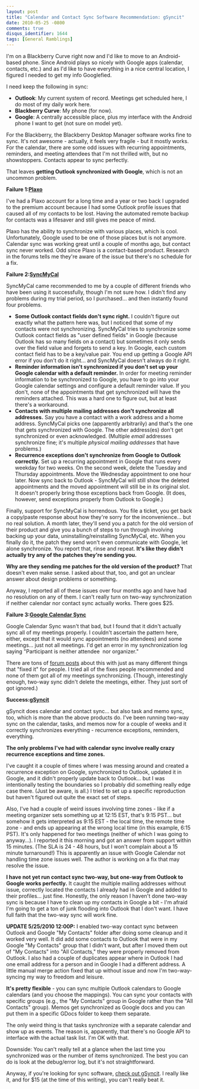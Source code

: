 ```yaml
---
layout: post
title: "Calendar and Contact Sync Software Recommendation: gSyncit"
date: 2010-05-25 -0800
comments: true
disqus_identifier: 1644
tags: [General Ramblings]
---
```

I'm on a Blackberry Curve right now and I'd like to move to an
Android-based phone. Since Android plays so nicely with Google apps
(calendar, contacts, etc.) and as I'd like to have everything in a nice
central location, I figured I needed to get my info Googlefied.

I need keep the following in sync:

-   **Outlook**: My current system of record. Meetings get scheduled
    here, I do most of my daily work here.
-   **Blackberry Curve**: My phone (for now).
-   **Google**: A centrally accessible place, plus my interface with the
    Android phone I want to get (not sure on model yet).

For the Blackberry, the Blackberry Desktop Manager software works fine
to sync. It's not awesome - actually, it feels very fragile - but it
mostly works. For the calendar, there are some odd issues with recurring
appointments, reminders, and meeting attendees that I'm not thrilled
with, but no showstoppers. Contacts appear to sync perfectly.

That leaves **getting Outlook synchronized with Google**, which is not
an uncommon problem.

**Failure 1:**[**Plaxo**](http://www.plaxo.com)

I've had a Plaxo account for a long time and a year or two back I
upgraded to the premium account because I had some Outlook profile
issues that caused all of my contacts to be lost. Having the automated
remote backup for contacts was a lifesaver and still gives me peace of
mind.

Plaxo has the ability to synchronize with various places, which is cool.
Unfortunately, Google used to be one of those places but is not anymore.
Calendar sync was working great until a couple of months ago, but
contact sync never worked. Odd since Plaxo is a contact-based product.
Research in the forums tells me they're aware of the issue but there's
no schedule for a fix.

**Failure 2:**[**SyncMyCal**](http://www.syncmycal.com)

SyncMyCal came recommended to me by a couple of different friends who
have been using it successfully, though I'm not sure how. I didn't find
any problems during my trial period, so I purchased... and then
instantly found four problems.

-   **Some Outlook contact fields don't sync right.** I couldn't figure
    out exactly what the pattern here was, but I noticed that some of my
    contacts were not synchronizing. SyncMyCal tries to synchronize some
    Outlook contact fields as "user defined fields" in Google (because
    Outlook has so many fields on a contact) but sometimes it only sends
    over the field value and forgets to send a key. In Google, each
    custom contact field has to be a key/value pair. You end up getting
    a Google API error if you don't do it right... and SyncMyCal doesn't
    always do it right.
-   **Reminder information isn't synchronized if you don't set up your
    Google calendar with a default reminder.** In order for meeting
    reminder information to be synchronized to Google, you have to go
    into your Google calendar settings and configure a default reminder
    value. If you don't, none of the appointments that get synchronized
    will have the reminders attached. This was a hard one to figure out,
    but at least there's a workaround.
-   **Contacts with multiple mailing addresses don't synchronize all
    addresses.** Say you have a contact with a work address and a home
    address. SyncMyCal picks one (apparently arbitrarily) and that's the
    one that gets synchronized with Google. The other address(es) don't
    get synchronized or even acknowledged. (Multiple *email* addresses
    synchronize fine; it's multiple *physical mailing addresses* that
    have problems.)
-   **Recurrence exceptions don't synchronize from Google to Outlook
    correctly.** Set up a recurring appointment in Google that runs
    every weekday for two weeks. On the second week, delete the Tuesday
    and Thursday appointments. Move the Wednesday appointment to one
    hour later. Now sync back to Outlook - SyncMyCal will still show the
    deleted appointments and the moved appointment will still be in its
    original slot. It doesn't properly bring those exceptions back from
    Google. (It does, however, send exceptions properly from Outlook to
    Google.)

Finally, support for SyncMyCal is horrendous. You file a ticket, you get
back a copy/paste response about how they're sorry for the
inconvenience... but no real solution. A month later, they'll send you a
patch for the old version of their product and give you a bunch of steps
to run through involving backing up your data, uninstalling/reinstalling
SyncMyCal, etc. When you finally do it, the patch they send won't even
communicate with Google, let alone synchronize. You report that, rinse
and repeat. **It's like they didn't actually try any of the patches
they're sending you.**

**Why are they sending me patches for the old version of the product?**
That doesn't even make sense. I asked about that, too, and got an
unclear answer about design problems or something.

Anyway, I reported all of these issues over four months ago and have had
no resolution on any of them. I can't really turn on two-way
synchronization if neither calendar nor contact sync actually works.
There goes \$25.

**Failure 3:**[**Google Calendar
Sync**](http://www.google.com/support/calendar/bin/answer.py?hl=en&answer=89955)

Google Calendar Sync wasn't that bad, but I found that it didn't
actually sync all of my meetings properly. I couldn't ascertain the
pattern here, either, except that it would sync appointments (no
attendees) and some meetings... just not all meetings. I'd get an error
in my synchronization log saying "Participant is neither attendee  nor
organizer."

There are tons of [forum
posts](http://www.google.com/support/forum/p/Calendar/thread?tid=02166cbb08d34084&hl=en)
about this with just as many different things that "fixed it" for
people. I tried all of the fixes people recommended and none of them got
all of my meetings synchronizing. (Though, interestingly enough, two-way
sync didn't delete the meetings, either. They just sort of got ignored.)

**Success:**[**gSyncit**](http://www.daveswebsite.com/software/gsync/)

gSyncit does calendar and contact sync... but also task and memo sync,
too, which is more than the above products do. I've been running two-way
sync on the calendar, tasks, and memos now for a couple of weeks and it
correctly synchronizes everything - recurrence exceptions, reminders,
everything.

**The only problems I've had with calendar sync involve really crazy
recurrence exceptions and time zones.**

I've caught it a couple of times where I was messing around and created
a recurrence exception on Google, synchronized to Outlook, updated it in
Google, and it didn't properly update back to Outlook... but I was
intentionally testing the boundaries so I probably did something really
edge case there. (Just be aware, is all.) I tried to set up a specific
reproduction but haven't figured out quite the exact set of steps.

Also, I've had a couple of weird issues involving time zones - like if a
meeting organizer sets something up at 12:15 EST, that's 9:15 PST... but
somehow it gets interpreted as 9:15 EST - the local time, the remote
time zone - and ends up appearing at the wrong local time (in this
example, 6:15 PST). It's only happened for two meetings (neither of
which I was going to anyway...). I reported it this morning and got an
answer from support within 15 minutes. (The SLA is 24 - 48 hours, but I
won't complain about a 15 minute turnaround!) This is apparently an
issue with Google Calendar not handling time zone issues well. The
author is working on a fix that may resolve the issue.

**I have not yet run contact sync two-way, but one-way from Outlook to
Google works perfectly.** It caught the multiple mailing addresses
without issue, correctly located the contacts I already had in Google
and added to their profiles... just fine. Honestly, the only reason I
haven't done two-way sync is because I have to clean up my contacts in
Google a bit - I'm afraid I'm going to get a ton of junk flooding into
Outlook that I don't want. I have full faith that the two-way sync will
work fine.

**UPDATE 5/25/2010 12:00P:** I enabled two-way contact sync between
Outlook and Google "My Contacts" folder after doing some cleanup and it
worked very well. It did add some contacts to Outlook that were in my
Google "My Contacts" group that I didn't want, but after I moved them
out of "My Contacts" into "All Contacts," they were properly removed
from Outlook. I also had a couple of duplicates appear where in Outlook
I had one email address for a person and in Google I had a different
address. A little manual merge action fixed that up without issue and
now I'm two-way-syncing my way to freedom and leisure.

**It's pretty flexible** - you can sync multiple Outlook calendars to
Google calendars (and you choose the mappings). You can sync your
contacts with specific groups (e.g., the "My Contacts" group in Google
rather than the "All Contacts" group). Memos get synchronized as Google
docs and you can put them in a specific GDocs folder to keep them
separate.

The only weird thing is that tasks synchronize with a separate calendar
and show up as events. The reason is, apparently, that there's no Google
API to interface with the actual task list. I'm OK with that.

Downside: You can't really tell at a glance when the last time you
synchronized was or the number of items synchronized. The best you can
do is look at the debug/error log, but it's not straightforward.

Anyway, if you're looking for sync software, [check out
gSyncit](http://www.daveswebsite.com/software/gsync/). I really like it,
and for \$15 (at the time of this writing), you can't really beat it.

